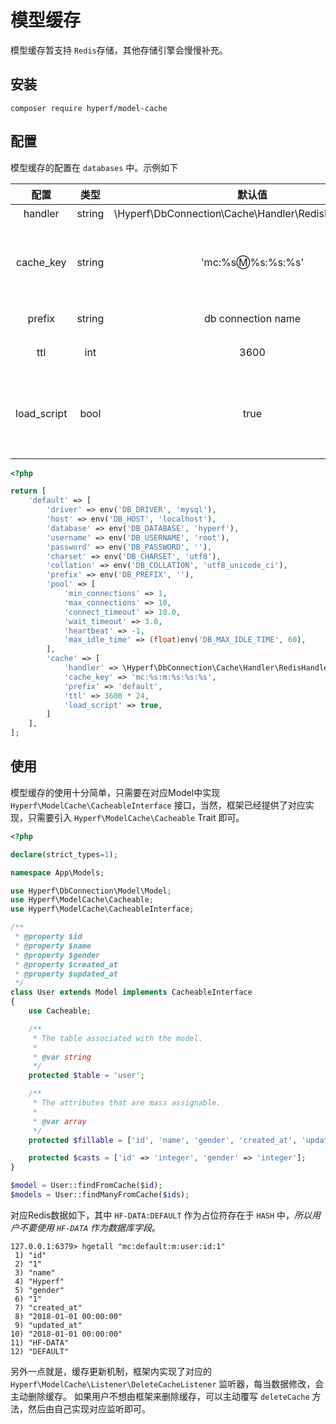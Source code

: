 # 模型缓存

模型缓存暂支持 `Redis`存储，其他存储引擎会慢慢补充。

## 安装

```
composer require hyperf/model-cache
```

## 配置

模型缓存的配置在 `databases` 中。示例如下

|    配置      |  类型  |                         默认值                          |                备注                 |
|:-----------:|:------:|:------------------------------------------------------:|:-----------------------------------:|
|   handler   | string | \Hyperf\DbConnection\Cache\Handler\RedisHandler::class |                 无                  |
|  cache_key  | string |                   'mc:%s:m:%s:%s:%s'                   |  mc:缓存前缀:m:表名:主键KEY:主键值  |
|   prefix    | string |                   db connection name                   |              缓存前缀               |
|     ttl     |  int   |                          3600                          |              超时时间               |
| load_script |  bool  |                          true                          | Redis引擎下 是否使用evalSha代替eval |

```php
<?php

return [
    'default' => [
        'driver' => env('DB_DRIVER', 'mysql'),
        'host' => env('DB_HOST', 'localhost'),
        'database' => env('DB_DATABASE', 'hyperf'),
        'username' => env('DB_USERNAME', 'root'),
        'password' => env('DB_PASSWORD', ''),
        'charset' => env('DB_CHARSET', 'utf8'),
        'collation' => env('DB_COLLATION', 'utf8_unicode_ci'),
        'prefix' => env('DB_PREFIX', ''),
        'pool' => [
            'min_connections' => 1,
            'max_connections' => 10,
            'connect_timeout' => 10.0,
            'wait_timeout' => 3.0,
            'heartbeat' => -1,
            'max_idle_time' => (float)env('DB_MAX_IDLE_TIME', 60),
        ],
        'cache' => [
            'handler' => \Hyperf\DbConnection\Cache\Handler\RedisHandler::class,
            'cache_key' => 'mc:%s:m:%s:%s:%s',
            'prefix' => 'default',
            'ttl' => 3600 * 24,
            'load_script' => true,
        ]
    ],
];
```

## 使用

模型缓存的使用十分简单，只需要在对应Model中实现 `Hyperf\ModelCache\CacheableInterface` 接口，当然，框架已经提供了对应实现，只需要引入 `Hyperf\ModelCache\Cacheable` Trait 即可。

```php
<?php

declare(strict_types=1);

namespace App\Models;

use Hyperf\DbConnection\Model\Model;
use Hyperf\ModelCache\Cacheable;
use Hyperf\ModelCache\CacheableInterface;

/**
 * @property $id
 * @property $name
 * @property $gender
 * @property $created_at
 * @property $updated_at
 */
class User extends Model implements CacheableInterface
{
    use Cacheable;

    /**
     * The table associated with the model.
     *
     * @var string
     */
    protected $table = 'user';

    /**
     * The attributes that are mass assignable.
     *
     * @var array
     */
    protected $fillable = ['id', 'name', 'gender', 'created_at', 'updated_at'];

    protected $casts = ['id' => 'integer', 'gender' => 'integer'];
}

$model = User::findFromCache($id);
$models = User::findManyFromCache($ids);

```

对应Redis数据如下，其中 `HF-DATA:DEFAULT` 作为占位符存在于 `HASH` 中，*所以用户不要使用 `HF-DATA` 作为数据库字段*。
```
127.0.0.1:6379> hgetall "mc:default:m:user:id:1"
 1) "id"
 2) "1"
 3) "name"
 4) "Hyperf"
 5) "gender"
 6) "1"
 7) "created_at"
 8) "2018-01-01 00:00:00"
 9) "updated_at"
10) "2018-01-01 00:00:00"
11) "HF-DATA"
12) "DEFAULT"
```

另外一点就是，缓存更新机制，框架内实现了对应的 `Hyperf\ModelCache\Listener\DeleteCacheListener` 监听器，每当数据修改，会主动删除缓存。
如果用户不想由框架来删除缓存，可以主动覆写 `deleteCache` 方法，然后由自己实现对应监听即可。

